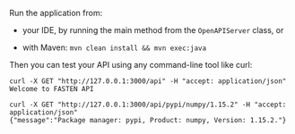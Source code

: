 Run the application from:

- your IDE, by running the main method from the `OpenAPIServer` class, or

- with Maven: `mvn clean install && mvn exec:java`


Then you can test your API using any command-line tool like curl:
```
curl -X GET "http://127.0.0.1:3000/api" -H "accept: application/json"
Welcome to FASTEN API

curl -X GET "http://127.0.0.1:3000/api/pypi/numpy/1.15.2" -H "accept: application/json"
{"message":"Package manager: pypi, Product: numpy, Version: 1.15.2."}
```